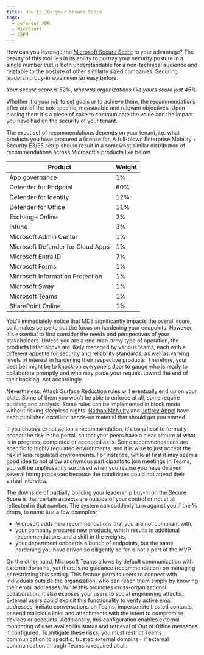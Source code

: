 ```yaml
---
title: How to 10x your Secure Score
tags:
  - Defender XDR
  - Microsoft
  - XSPM
---
```

How can you leverage the [Microsoft Secure Score](https://learn.microsoft.com/en-us/defender-xdr/microsoft-secure-score) to your advantage? The beauty of this tool lies in its ability to portray your security posture in a single number that is both understandable for a non-technical audience and relatable to the posture of other similarly sized companies. Securing leadership buy-in was never so easy before. 

*Your secure score is 52%, whereas organizations like yours score just 45%.*

Whether it's your job to set goals or to achieve them, the recommendations offer out of the box specific, measurable and relevant objectives. Upon closing them it's a piece of cake to communicate the value and the impact you have had on the security of your tenant. 

The exact set of recommendations depends on your tenant, i.e. what products you have procured a license for. A full-blown Enterprise Mobility + Security E3/E5 setup should result in a somewhat similar distribution of recommendations across Microsoft's products like below. 

| Product                           | Weight |
| --------------------------------- | ------ |
| App governance                    | 1%     |
| Defender for Endpoint             | 60%    |
| Defender for Identity             | 12%    |
| Defender for Office               | 11%    |
| Exchange Online                   | 2%     |
| Intune                            | 3%     |
| Microsoft Admin Center            | 1%     |
| Microsoft Defender for Cloud Apps | 1%     |
| Microsoft Entra ID                | 7%     |
| Microsoft Forms                   | 1%     |
| Microsoft Information Protection  | 1%     |
| Microsoft Sway                    | 1%     |
| Microsoft Teams                   | 1%     |
| SharePoint Online                 | 1%     |

You'll immediately notice that MDE significantly impacts the overall score, so it makes sense to put the focus on hardening your endpoints. However, it's essential to first consider the needs and perspectives of your stakeholders. Unless you are a one-man-army type of operation, the products listed above are likely managed by various teams, each with a different appetite for security and reliability standards, as well as varying levels of interest in hardening their respective products. Therefore, your best bet might be to knock on everyone's door to gauge who is ready to collaborate promptly and who may place your request toward the end of their backlog. Act accordingly.

Nevertheless, Attack Surface Reduction rules will eventually end up on your plate. Some of them you won't be able to enforce at all, some require auditing and analysis. Some rules can be implemented in block mode without risking sleepless nights. [Nathan McNulty](https://blog.nathanmcnulty.com/defender-for-endpoint-implementing-asr-rules/) and [Jeffrey Appel](https://jeffreyappel.nl/microsoft-defender-for-endpoint-series-attack-surface-reduction-and-additional-protection-part4b/) have each published excellent hands-on material that should get you started. 

If you choose to not action a recommendation, it's beneficial to formally accept the risk in the portal, so that your peers have a clear picture of what is in progress, completed or accepted as is. Some recommendations are specific to highly regulated environments, and it is wise to just accept the risk in less regulated environments. For instance, while at first it may seem a good idea to not allow anonymous participants to join meetings in Teams, you will be unpleasantly surprised when you realise you have delayed several hiring processes because the candidates could not attend their virtual interview. 

The downside of partially building your leadership buy-in on the Secure Score is that certain aspects are outside of your control or not at all reflected in that number. The system can suddenly turn against you if the % drops, to name just a few examples; 
- Microsoft adds new recommendations that you are not compliant with,
- your company procures new products, which results in additional recommendations and a shift in the weights,
- your department onboards a bunch of endpoints, but the same hardening you have driven so diligently so far is not a part of the MVP. 

On the other hand, Microsoft Teams allows by default communication with external domains, yet there is no guidance (recommendation) on managing or restricting this setting. This feature permits users to connect with individuals outside the organization, who can reach them simply by knowing their email addresses. While this promotes cross-organizational collaboration, it also exposes your users to social engineering attacks. 
External users could exploit this functionality to verify active email addresses, initiate conversations on Teams, impersonate trusted contacts, or send malicious links and attachments with the intent to compromise devices or accounts. Additionally, this configuration enables external monitoring of user availability status and retrieval of Out of Office messages if configured. To mitigate these risks, you must restrict Teams communication to specific, trusted external domains - if external communication through Teams is required at all.